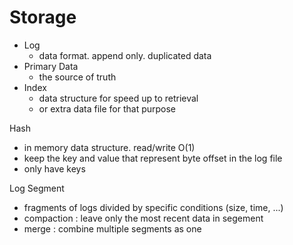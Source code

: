 # Storage

* Log
	* data format. append only. duplicated data
* Primary Data
	* the source of truth
* Index
	* data structure for speed up to retrieval
	* or extra data file for that purpose

Hash
* in memory data structure. read/write O(1)
* keep the key and value that represent byte offset in the log file
* only have keys

Log Segment
* fragments of logs divided by specific conditions (size, time, ...)
* compaction : leave only the most recent data in segement
* merge : combine multiple segments as one